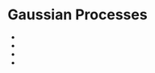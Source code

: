 # Gaussian Processes

- [](https://towardsdatascience.com/an-intuitive-guide-to-gaussian-processes-ec2f0b45c71d)
- [](https://towardsdatascience.com/gaussian-mixture-models-explained-6986aaf5a95)
- [](https://towardsdatascience.com/quick-start-to-gaussian-process-regression-36d838810319)
- [](https://towardsdatascience.com/gaussian-processes-make-your-own-objectives-in-life-6d78d3c0b49e)
